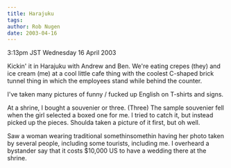```yaml
---
title: Harajuku
tags: 
author: Rob Nugen
date: 2003-04-16
---
```


<p class=date>3:13pm JST Wednesday 16 April 2003</p>

<p>Kickin' it in Harajuku with Andrew and Ben.  We're eating crepes
(they) and ice cream (me) at a cool little cafe thing with the coolest
C-shaped brick tunnel thing in which the employees stand while behind
the counter.</p>

<p>I've taken many pictures of funny / fucked up English on T-shirts
and signs.</p>

<p>At a shrine, I bought a souvenier or three.  (Three)  The sample
souvenier fell when the girl selected a boxed one for me.  I tried to
catch it, but instead picked up the pieces.  Shoulda taken a picture
of it first, but oh well.</p>

<p>Saw a woman wearing traditional somethinsomethin having her photo
taken by several people, including some tourists, including me.  I
overheard a bystander say that it costs $10,000 US to have a wedding
there at the shrine.</p>
